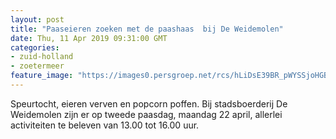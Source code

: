 ```yaml
---
layout: post
title: "Paaseieren zoeken met de paashaas  bij De Weidemolen"
date: Thu, 11 Apr 2019 09:31:00 GMT
categories: 
- zuid-holland 
- zoetermeer 
feature_image: "https://images0.persgroep.net/rcs/hLiDsE39BR_pWYSSjoHGBGE3Byw/diocontent/16477524/_fitwidth/400/?appId=21791a8992982cd8da851550a453bd7f&quality=0.7"
---
```


Speurtocht, eieren verven en popcorn poffen. Bij stadsboerderij De Weidemolen zijn er op tweede paasdag, maandag 22 april, allerlei activiteiten te beleven van 13.00 tot 16.00 uur.

